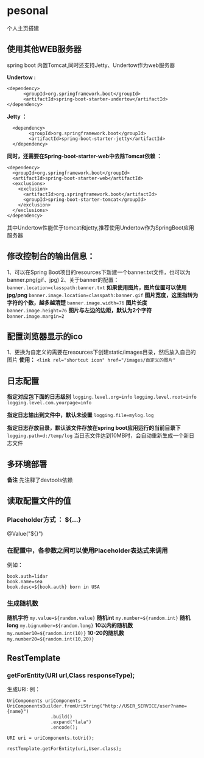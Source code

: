 # pesonal
个人主页搭建

## 使用其他WEB服务器
  spring boot 内置Tomcat,同时还支持Jetty、Undertow作为web服务器

  **Undertow :**
  ```
  <dependency>
        <groupId>org.springframework.boot</groupId>
        <artifactId>spring-boot-starter-undertow</artifactId>
  </dependency>
  ```

  **Jetty ：**

  ```
    <dependency>
          <groupId>org.springframework.boot</groupId>
          <artifactId>spring-boot-starter-jetty</artifactId>
    </dependency>
  ```

  **同时，还需要在Spring-boot-starter-web中去除Tomcat依赖 ：**

  ```
  <dependency>
    <groupId>org.springframework.boot</groupId>
    <artifactId>spring-boot-starter-web</artifactId>
    <exclusions>
      <exclusion>
        <artifactId>org.springframework.boot</artifactId>
        <groupId>spring-boot-starter-tomcat</groupId>
      </exclusion>
    </exclusions>
  </dependency>
  ```
其中Undertow性能优于tomcat和jetty,推荐使用Undertow作为SpringBoot应用服务器

## 修改控制台的输出信息：

1、可以在Spring Boot项目的resources下新建一个banner.txt文件，也可以为banner.png(gif、jpg)
2、关于banner的配置：
`banner.location=classpath:banner.txt`
**如果使用图片，图片位置可以使用jpg/png**
`banner.image.location=classpath:banner.gif`
**图片宽度，这里指转为字符的个数，越多越清楚**
`banner.image.width=76`
**图片长度**
`banner.image.height=76`
**图片与左边的边距，默认为2个字符**
`banner.image.margin=2`

## 配置浏览器显示的ico

1、更换为自定义的需要在resources下创建static/images目录，然后放入自己的图片
**使用：**
`<link rel="shortcut icon" href="/images/自定义的图片"`

## 日志配置

**指定对应包下面的日志级别**
`logging.level.org=info`
`logging.level.root=info`
`logging.level.com.yourpage=info`

**指定日志输出到文件中，默认未设置**
`logging.file=mylog.log`

**指定日志存放目录，默认该文件存放在spring boot应用运行的当前目录下**
`logging.path=d:/temp/log`
当日志文件达到10MB时，会自动重新生成一个新日志文件


## 多环境部署
 **备注**
先注释了devtools依赖

##  读取配置文件的值

### Placeholder方式 ： ${...}
@Value("${}")

### 在配置中，各参数之间可以使用Placeholder表达式来调用
例如：
```
book.auth=lidar
book.name=sea
book.desc=${book.auth} born in USA
```

### 生成随机数
**随机字符**
`my.value=${random.value}`
**随机int**
`my.number=${random.int}`
**随机long**
`my.bignumber=${random.long}`
**10以内的随机数**
`my.number10=${random.int(10)}`
**10-20的随机数**
`my.number20=${random.int(10,20)}`

## RestTemplate

### getForEntity(URI url,Class responseType);
生成URI:
例：
```
UriComponents uriComponents = UriComponentsBuilder.fromUriString("http://USER_SERVICE/user?name={name}")
                .build()
                .expand("lala")
                .encode();

URI uri = uriComponents.toUri();

restTemplate.getForEntity(uri,User.class);
```


